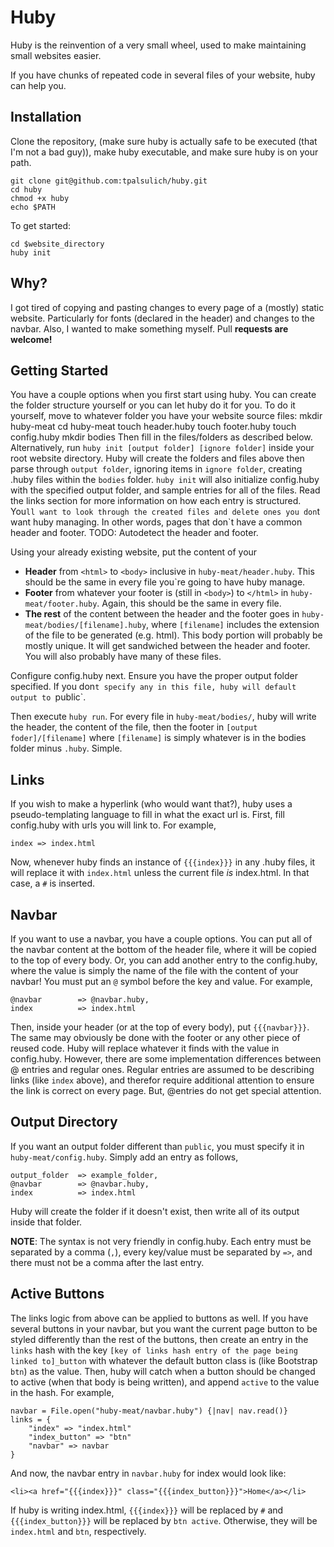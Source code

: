 Huby
====
Huby is the reinvention of a very small wheel, used to make maintaining small websites
easier.

If you have chunks of repeated code in several files of your website, huby can help you.

Installation
------------
Clone the repository, (make sure huby is actually safe to be executed (that I'm not a bad guy)),
make huby executable, and make sure huby is on your path.

    git clone git@github.com:tpalsulich/huby.git
    cd huby
    chmod +x huby
    echo $PATH

To get started:

    cd $website_directory
    huby init

Why?
----
I got tired of copying and pasting changes to every page of a (mostly) static
website. Particularly for fonts (declared in the header) and changes to the 
navbar. Also, I wanted to make something myself. Pull **requests are welcome!**

Getting Started
------
You have a couple options when you first start using huby. You can create
the folder structure yourself or you can let huby do it for you. To do it yourself,
move to whatever folder you have your website source files:
    mkdir huby-meat
    cd huby-meat
    touch header.huby
    touch footer.huby
    touch config.huby
    mkdir bodies
Then fill in the files/folders as described below. Alternatively, run 
`huby init [output folder] [ignore folder]` inside your root website directory.
Huby will create the folders and files above then parse through `output folder`,
ignoring items in `ignore folder`, creating .huby files within the `bodies` folder.
`huby init` will also initialize config.huby with the specified output folder, and
sample entries for all of the files. Read the links section for more information on
how each entry is structured. You`ll want to look through the created files and delete
ones you don`t want huby managing. In other words, pages that don`t have a common header
and footer. TODO: Autodetect the header and footer.

Using your already existing website, put the content of your
* **Header** from `<html>` to `<body>` inclusive in `huby-meat/header.huby`. This should
be the same in every file you`re going to have huby manage.
* **Footer** from whatever your footer is (still in `<body>`) to `</html>` 
in `huby-meat/footer.huby`. Again, this should be the same in every file.
* **The rest** of the content between the header and the footer goes in 
`huby-meat/bodies/[filename].huby`, where `[filename]` includes the extension of the file to
be generated (e.g. html). This body portion will probably be mostly unique. It will get
sandwiched between the header and footer. You will also probably have many of these files.

Configure config.huby next. Ensure you have the proper output folder specified. If you don`t
specify any in this file, huby will default output to `public`.

Then execute `huby run`.
For every file in `huby-meat/bodies/`, huby will write the header, the content of the file,
then the footer in `[output foder]/[filename]` where `[filename]` is simply whatever is in
the bodies folder minus `.huby`. Simple.

Links
-----
If you wish to make a hyperlink (who would want that?), huby uses a 
pseudo-templating language to fill in what the exact url is. First, 
fill config.huby with urls you will link to. For example, 

    index => index.html

Now, whenever huby finds an instance of `{{{index}}}` in any .huby files, 
it will replace it with `index.html` unless the current file *is* index.html. 
In that case, a `#` is inserted.

Navbar
------
If you want to use a navbar, you have a couple options. You can put all of the
navbar content at the bottom of the header file, where it will be copied to the
top of every body. Or, you can add another entry to the config.huby, where the 
value is simply the name of the file with the content of your navbar! You must
put an `@` symbol before the key and value. For example,

    @navbar        => @navbar.huby,
    index          => index.html

Then, inside your header (or at the top of every body), put `{{{navbar}}}`. The 
same may obviously be done with the footer or any other piece of reused code.
Huby will replace whatever it finds with the value in config.huby. However, there
are some implementation differences between @ entries and regular ones. Regular entries
are assumed to be describing links (like `index` above), and therefor require additional
attention to ensure the link is correct on every page. But, @entries do not get special
attention.

Output Directory
----------------
If you want an output folder different than `public`, you must specify it in
`huby-meat/config.huby`. Simply add an entry as follows,

    output_folder  => example_folder,
    @navbar        => @navbar.huby,
    index          => index.html
Huby will create the folder if it doesn't exist, then write all of its output inside
that folder.

**NOTE**: The syntax is not very friendly in config.huby. Each entry must be separated by
a comma (`,`), every key/value must be separated by `=>`, and there must not be a comma
after the last entry.

Active Buttons
--------------
The links logic from above can be applied to buttons as well. If you have several 
buttons in your navbar, but you want the current page button to be styled differently 
than the rest of the buttons, then create an entry in the `links` hash with the key 
`[key of links hash entry of the page being linked to]_button` with whatever the 
default button class is (like Bootstrap `btn`) as the value. Then, huby will catch 
when a button should be changed to active (when that body is being written), and 
append `active` to the value in the hash. For example,

    navbar = File.open("huby-meat/navbar.huby") {|nav| nav.read()}
    links = {
        "index" => "index.html"
        "index_button" => "btn"
        "navbar" => navbar
    }

And now, the navbar entry in `navbar.huby` for index would look like:

    <li><a href="{{{index}}}" class="{{{index_button}}}">Home</a></li>

If huby is writing index.html, `{{{index}}}` will be replaced by `#` and 
`{{{index_button}}}` will be replaced by `btn active`. Otherwise, they will be 
`index.html` and `btn`, respectively.
